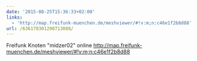 ```yaml
---
date: '2015-08-25T15:36:33+02:00'
links:
  - 'http://map.freifunk-muenchen.de/meshviewer/#!v:m;n:c46e1f2b8d88'
url: /636170301290713088/
---
```

Freifunk Knoten "midzer02" online http://map.freifunk-muenchen.de/meshviewer/#!v:m;n:c46e1f2b8d88
